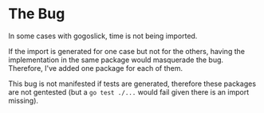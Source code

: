 # The Bug

In some cases with gogoslick, time is not being imported.

If the import is generated for one case but not for the others, having the
implementation in the same package would masquerade the bug. Therefore, I've
added one package for each of them.

This bug is not manifested if tests are generated, therefore these packages are
not gentested (but a `go test ./...` would fail given there is an import
missing).
